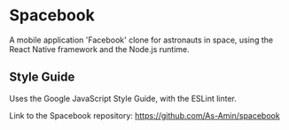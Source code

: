<h1>Spacebook</h1>
A mobile application 'Facebook' clone for astronauts in space, using the React Native framework and the Node.js runtime.

## Style Guide
Uses the Google JavaScript Style Guide, with the ESLint linter.

Link to the Spacebook repository: https://github.com/As-Amin/spacebook

